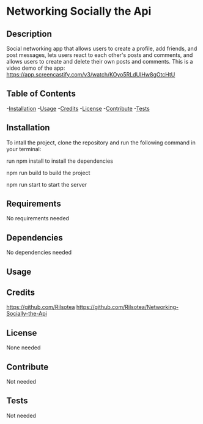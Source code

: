 # Networking Socially the Api


## Description
Social networking app that allows users to create a profile, add friends, and post messages, lets users react to each other's posts and comments, and allows users to create and delete their own posts and comments.
This is a video demo of the app: https://app.screencastify.com/v3/watch/KOyo5RLdUIHw8gOtcHtU

## Table of Contents

-[Installation](#installation)
-[Usage](#usage)
-[Credits](#credits)
-[License](#license)
-[Contribute](#contribute)
-[Tests](#tests)

## Installation
To intall the project, clone the repository and run the following command in your terminal:

run npm install to install the dependencies

npm run build to build the project

npm run start to start the server

## Requirements
No requirements needed

## Dependencies
No dependencies needed

## Usage 

## Credits

https://github.com/Rilsotea
https://github.com/Rilsotea/Networking-Socially-the-Api

## License

None needed

## Contribute

Not needed

## Tests

Not needed